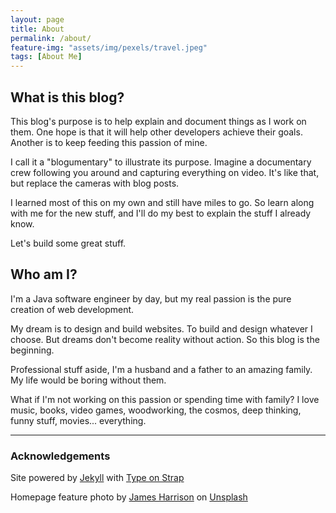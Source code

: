 ```yaml
---
layout: page
title: About
permalink: /about/
feature-img: "assets/img/pexels/travel.jpeg"
tags: [About Me]
---
```

## What is this blog?
This blog's purpose is to help explain and document things as I work on them. One hope is that it will help other 
developers achieve their goals. Another is to keep feeding this passion of mine.

I call it a "blogumentary" to illustrate its purpose. Imagine a documentary crew following you around and capturing 
everything on video. It's like that, but replace the cameras with blog posts.

I learned most of this on my own and still have miles to go. So learn along with me for the new stuff, and I'll do my best to explain the stuff I already know.

Let's build some great stuff.


## Who am I?
I'm a Java software engineer by day, but my real passion is the pure creation of web development. 

My dream is to design and build websites. To build and design whatever I choose. But dreams don't become reality without action. 
So this blog is the beginning.

Professional stuff aside, I'm a husband and a father to an amazing family. My life would be boring without them.

What if I'm not working on this passion or spending time with family? I love music, books, video games, woodworking, the cosmos,
deep thinking, funny stuff, movies... everything.

<hr>

### Acknowledgements
Site powered by <a href="https://jekyllrb.com/">Jekyll</a> with <a href="https://github.com/sylhare/Type-on-Strap">Type on Strap</a>

Homepage feature photo by <a href="https://unsplash.com/@jstrippa">James Harrison</a> on <a href="https://unsplash.com/photos/vpOeXr5wmR4?utm_source=unsplash&utm_medium=referral&utm_content=creditShareLink">Unsplash</a>

